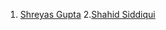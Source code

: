 1. [Shreyas Gupta](https://shreyasgupta.in/opencode-web/)
2.[Shahid Siddiqui](https://shahidsiddiqui786.github.io/portfolio/mySelf.html)